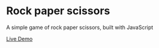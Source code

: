 # Rock paper scissors

A simple game of rock paper scissors, built with JavaScript

[Live Demo](https://art0254.github.io/rock-paper-scissors/)
